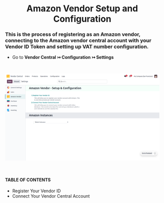 # <h1 align="center"> Amazon Vendor Setup and Configuration </h1>


### This is the process of registering as an Amazon vendor, connecting to the Amazon vendor central account with your Vendor ID Token and setting up VAT number configuration.

* Go to **Vendor Central ↣ Configuration ↣ Settings**

<br/>

<div align="center">

![vendor-central-config](images/VC-1.png)
</div>

<br/>

#### TABLE OF CONTENTS

* Register Your Vendor ID
* Connect Your Vendor Central Account
